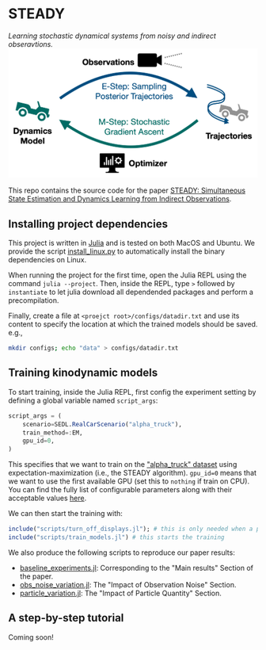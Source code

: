 # STEADY

_Learning stochastic dynamical systems from noisy and indirect obseravtions._
![STEADY Workflow](STEADY_workflow.png)

This repo contains the source code for the paper [STEADY: Simultaneous State Estimation and Dynamics Learning from Indirect Observations](https://arxiv.org/abs/2203.01299). 


## Installing project dependencies
This project is written in [Julia](https://julialang.org/) and is tested on both MacOS and Ubuntu. We provide the script [install_linux.py](install_linux.py) to automatically install the binary dependencies on Linux.

When running the project for the first time, open the Julia REPL using the command `julia --project`.
Then, inside the REPL, type `>` followed by `instantiate` to let julia download all dependended packages and perform a precompilation.

Finally, create a file at `<proejct root>/configs/datadir.txt` and use its content to specify the location at which the trained models should be saved. e.g., 
```bash
mkdir configs; echo "data" > configs/datadir.txt
```

## Training kinodynamic models
To start training, inside the Julia REPL, first config the experiment
setting by defining a global variable named `script_args`:
```julia
script_args = (
    scenario=SEDL.RealCarScenario("alpha_truck"),
    train_method=:EM,
    gpu_id=0,
)
```
This specifies that we want to train on the ["alpha_truck" dataset](datasets/alpha_truck/) using expectation-maximization (i.e., the STEADY algorithm). `gpu_id=0` means that we want to use the first available GPU (set this to `nothing` if train on CPU). You can find the fully list of configurable parameters along with their acceptable values [here](https://github.com/MrVPlusOne/STEADY/blob/master/scripts/experiments/experiment_common.jl#L13).

We can then start the training with:
```julia
include("scripts/turn_off_displays.jl"); # this is only needed when a plot pane is not available. e.g., when running inside an ssh shell.
include("scripts/train_models.jl") # this starts the training
```

We also produce the following scripts to reproduce our paper results:

- [baseline_experiments.jl](scripts/experiments/baseline_experiments.jl): Corresponding to the "Main results" Section of the paper.
- [obs_noise_variation.jl](scripts/experiments/obs_noise_variation.jl): The "Impact of Observation Noise" Section.
- [particle_variation.jl](scripts/experiments/particle_variation.jl): The "Impact of Particle Quantity" Section.


## A step-by-step tutorial
Coming soon!

